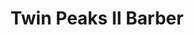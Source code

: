 ---
title: "Twin Peaks II Barber"
url: /rancho-santa-margarita/twin-peaks-ii-barber/
shop: Friseur
---
